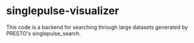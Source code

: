 # singlepulse-visualizer
This code is a backend for searching through large datasets generated by PRESTO's singlepulse_search.


